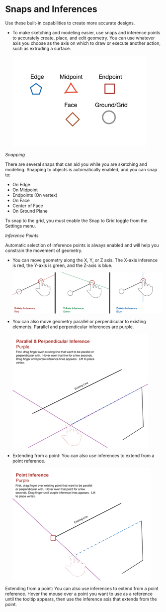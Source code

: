 # Snaps and Inferences

Use these built-in capabilities to create more accurate designs.

* To make sketching and modeling easier, use snaps and inference points to accurately create, place, and edit geometry. You can use whatever axis you choose as the axis on which to draw or execute another action, such as extruding a surface.

  ![](../.gitbook/assets/guid-f944de2d-dfab-40e1-83fa-687264c616c1-low.png)

_Snapping_

There are several snaps that can aid you while you are sketching and modeling. Snapping to objects is automatically enabled, and you can snap to:

* On Edge
* On Midpoint
* Endpoints \(On vertex\)
* On Face
* Center of Face
* On Ground Plane

To snap to the grid, you must enable the Snap to Grid toggle from the Settings menu.

_Inference Points_

Automatic selection of inference points is always enabled and will help you constrain the movement of geometry.

* You can move geometry along the X, Y, or Z axis. The X-axis inference is red, the Y-axis is green, and the Z-axis is blue.

  ![](../.gitbook/assets/guid-b2b8f57a-33ac-4c83-9b6c-905d80412915-low.png)

* You can also move geometry parallel or perpendicular to existing elements. Parallel and perpendicular inferences are purple.

  ![](../.gitbook/assets/guid-ed76b8fe-4083-4c9b-963c-fbc1d705cadc-low.png)

* Extending from a point: You can also use inferences to extend from a point reference.

  ![](../.gitbook/assets/guid-bddc9043-3e81-4b5f-8219-749bbd6689de-low.png)

Extending from a point: You can also use inferences to extend from a point reference. Hover the mouse over a point you want to use as a reference until the tooltip appears, then use the inference axis that extends from the point.

